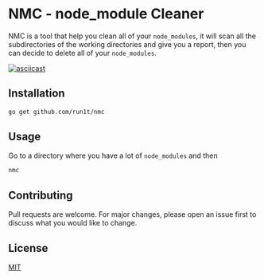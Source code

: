 # NMC - node_module Cleaner

NMC is a tool that help you clean all of your `node_modules`, it will scan all the subdirectories of the working 
directories and give you a report, then you can decide to delete all of your `node_modules`.

[![asciicast](https://asciinema.org/a/So8eIGERtYZpb5aWMCgCheWEu.svg)](https://asciinema.org/a/So8eIGERtYZpb5aWMCgCheWEu)

## Installation

```bash
go get github.com/run1t/nmc
```

## Usage

Go to a directory where you have a lot of  `node_modules` and then 

```bash
nmc
```

## Contributing
Pull requests are welcome. For major changes, please open an issue first to discuss what you would like to change.

## License
[MIT](https://choosealicense.com/licenses/mit/)